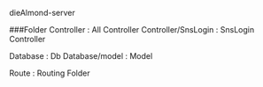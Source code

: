 dieAlmond-server

###Folder
Controller : All Controller
Controller/SnsLogin : SnsLogin Controller

Database : Db
Database/model : Model

Route : Routing Folder
